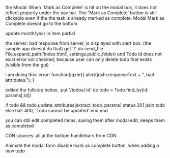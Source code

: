 
the Modal:
When 'Mark as Complete' is hit on the modal box, it does not reflect properly
under the nav bar.
The 'Mark as Complete' button is still clickable even if the the task is already
marked as complete.
Modal Mark as Complete doesnt go to the bottom

update month/year in item partial

the server:
bad response from server, is displayed with alert box. (the sample app doesnt do that)
  get '/' do
    send_file File.expand_path('index.html', settings.public_folder)
  end
Todo id does not exist error not checked, because user can only delete todo that exists (visible
  from the gui)

i am doing this:
error: function(jqxhr){
  alert(jqxhr.responseText + ", bad attributes.");
}

edited the fullstop below..
put '/todos/:id' do
  todo = Todo.find_by(id: params[:id])

  if todo && todo.update_attributes(extract_todo_params)
    status 201
    json todo
  else
    halt 400, 'Todo cannot be updated'
  end
end

you can still edit completed items, saving them after modal edit, keeps them as completed 


CDN sources:
all at the bottom
handlebars from CDN


Animate the modal form
disable mark as complete button, when adding a new todo  
